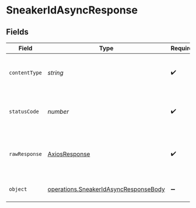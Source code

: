 # SneakerIdAsyncResponse


## Fields

| Field                                                                                          | Type                                                                                           | Required                                                                                       | Description                                                                                    |
| ---------------------------------------------------------------------------------------------- | ---------------------------------------------------------------------------------------------- | ---------------------------------------------------------------------------------------------- | ---------------------------------------------------------------------------------------------- |
| `contentType`                                                                                  | *string*                                                                                       | :heavy_check_mark:                                                                             | HTTP response content type for this operation                                                  |
| `statusCode`                                                                                   | *number*                                                                                       | :heavy_check_mark:                                                                             | HTTP response status code for this operation                                                   |
| `rawResponse`                                                                                  | [AxiosResponse](https://axios-http.com/docs/res_schema)                                        | :heavy_check_mark:                                                                             | Raw HTTP response; suitable for custom response parsing                                        |
| `object`                                                                                       | [operations.SneakerIdAsyncResponseBody](../../models/operations/sneakeridasyncresponsebody.md) | :heavy_minus_sign:                                                                             | Successfully queued inference                                                                  |